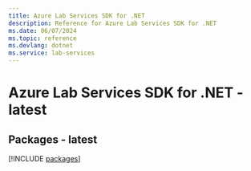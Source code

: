 ```yaml
---
title: Azure Lab Services SDK for .NET
description: Reference for Azure Lab Services SDK for .NET
ms.date: 06/07/2024
ms.topic: reference
ms.devlang: dotnet
ms.service: lab-services
---
```

# Azure Lab Services SDK for .NET - latest
## Packages - latest
[!INCLUDE [packages](lab-services-index.md)]